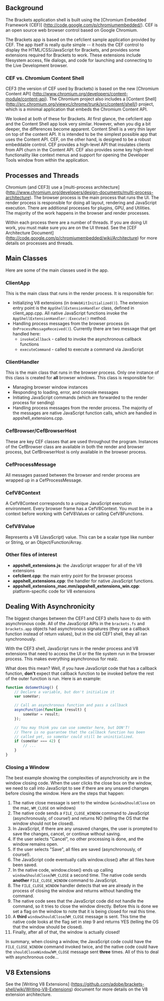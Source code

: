 ## Background

The Brackets application shell is built using the [Chromium Embedded Framework (CEF)] (http://code.google.com/p/chromiumembedded/). CEF is an open source web browser control based on Google Chromium. 

The Brackets app is based on the cefclient sample application provided by CEF. The app itself is really quite simple -- it hosts the CEF control to display the HTML/CSS/JavaScript for Brackets, and provides some extensions required for Brackets to work. These extensions include filesystem access, file dialogs, and code for launching and connecting to the Live Development browser.

### CEF vs. Chromium Content Shell

CEF3 (the version of CEF used by Brackets) is based on the new [Chromium Content API] (http://www.chromium.org/developers/content-module/content-api). The Chromium project also includes a [Content Shell] (http://src.chromium.org/viewvc/chrome/trunk/src/content/shell/) project, which is a minimal application that embeds the Chromium Content API. 

We looked at both of these for Brackets. At first glance, the cefclient app and the Content Shell app look very similar. However, when you dig a bit deeper, the differences become apparent. Content Shell is a very thin layer on top of the content API. It is intended to be the simplest possible app that uses the Content API. CEF, on the other hand, is designed to be a robust embeddable control. CEF provides a high-level API that insulates clients from API churn in the Content API. CEF also provides some key high-level functionality like context menus and support for opening the Developer Tools window from within the application.

## Processes and Threads

Chromium (and CEF3) use a [multi-process architecture] (http://www.chromium.org/developers/design-documents/multi-process-architecture). The browser process is the main process that runs the UI. The render process is responsible for doing all layout, rendering and JavaScript execution. There are additional processes for plugins, GPU, and Utilities. The majority of the work happens in the browser and render processes.

Within each process there are a number of threads. If you are doing UI work, you must make sure you are on the UI thread. See the [CEF Architecture Document] (http://code.google.com/p/chromiumembedded/wiki/Architecture) for more details on processes and threads.

## Main Classes

Here are some of the main classes used in the app.

### ClientApp

This is the main class that runs in the render process. It is responsible for:

* Initializing V8 extensions (in `OnWebKitInitialized()`). The extension entry point is the `AppShellExtensionHandler` class, defined in client_app.cpp. All native JavaScript functions invoke the `AppShellExtensionHandler::Execute()` method. 
* Handling process messages from the browser process (in `OnProcessMessageReceived()`). Currently there are two message that get handled here:
  * `invokeCallback` - called to invoke the asynchronous callback functions
  * `executeCommand` - called to execute a command via JavaScript

### ClientHandler

This is the main class that runs in the browser process. Only one instance of this class is created for **all** browser windows. This class is responsible for:

* Managing browser window instances
* Responding to loading, error, and console messages
* Initiating JavaScript commands (which are forwarded to the render process for sending)
* Handling process messages from the render process. The majority of the messages are native JavaScript function calls, which are handled in appshell_extensions.cpp.

### CefBrowser/CefBrowserHost

These are key CEF classes that are used throughout the program. Instances of the CefBrowser class are available in both the render and browser process, but CefBrowserHost is only available in the browser process.

### CefProcessMessage

All messages passed between the browser and render process are wrapped up in a CefProcessMessage.

### CefV8Context

A CefV8Context corresponds to a unique JavaScript execution environment. Every browser frame has a CefV8Context. You must be in a context before working with CefV8Values or calling CefV8Functions.

### CefV8Value

Represents a V8 (JavaScript) value. This can be a scalar type like number or String, or an Object/Function/Array.

### Other files of interest

* **appshell_extensions.js**: the JavaScript wrapper for all of the V8 extensions
* **cefclient.cpp**: the main entry point for the browser process
* **appshell_extensions.cpp**: the handler for native JavaScript functions.
* **appshell_extensions_mac.mm/appshell_extensions_win.cpp**: platform-specific code for V8 extensions

## Dealing With Asynchronicity

The biggest changes between the CEF1 and CEF3 shells have to do with asynchronous code. All of the JavaScript APIs in the `brackets.fs` and `brackets.app` objects had asynchronous signatures (they use a callback function instead of return values), but in the old CEF1 shell, they all ran synchronously.

With the CEF3 shell, JavaScript runs in the render process and V8 extensions that need to access the UI or the file system run in the browser process. This makes everything asynchronous for realz. 

What does this mean? Well, if you have JavaScript code that has a callback function, **don't** expect that callback function to be invoked before the rest of the outer function is run. Here is an example:

```js
function doSomething() {
    // Declare a variable, but don't initialize it
    var someVar;

    // Call an asynchronous function and pass a callback
    asyncFunction(function (result) {
        someVar = result;
    });

    // You may think you can use someVar here, but DON'T!
    // There is no guarantee that the callback function has been
    // called yet, so someVar could still be uninitialized.
    if (someVar === 42) {
        // ...
    } 
}
``` 

### Closing a Window

The best example showing the complexities of asynchronicity are in the window closing code. When the user clicks the close box on the window, we need to call into JavaScript to see if there are any unsaved changes before closing the window. Here are the steps that happen:

1. The native close message is sent to the window (`windowShouldClose` on the mac, `WM_CLOSE` on windows)
2. The native code sends a `FILE_CLOSE_WINDOW` command to JavaScript (asynchronously, of course!) and returns NO (telling the OS that the window should not be closed).
3. In JavaScript, if there are any unsaved changes, the user is prompted to save the changes, cancel, or continue without saving.
4. If the user selects "Cancel", no other processing is done, and the window remains open.
5. If the user selects "Save", all files are saved (asynchronously, of course!). 
6. The JavaScript code eventually calls window.close() after all files have been saved.
7. In the native code, window.close() ends up calling `windowShouldClose`/`WM_CLOSE` a second time. The native code sends **another** `FILE_CLOSE_WINDOW` command to JavaScript.
8. The `FILE_CLOSE_WINDOW` handler detects that we are already in the process of closing the window and returns without handling the command.
9. The native code sees that the JavaScript code did not handle the command, so it tries to close the window directly. Before this is done we set a flag on the window to note that it is being closed for real this time.
10. A **third** `windowShouldClose`/`WM_CLOSE` message is sent. This time the native code looks at the flag set in step 9 and returns YES (telling the OS that the window should be closed). 
11. Finally, after all of that, the window is actually closed!

In summary, when closing a window, the JavaScript code could have the `FILE_CLOSE_WINDOW` command invoked twice, and the native code could have the `shouldCloseWindow`/`WM_CLOSE` message sent **three** times. All of this to deal with asynchronous code...

## V8 Extensions

See the [Writing V8 Extensions] (https://github.com/adobe/brackets-shell/wiki/Writing-V8-Extensions) document for more details on the V8 extension architecture.